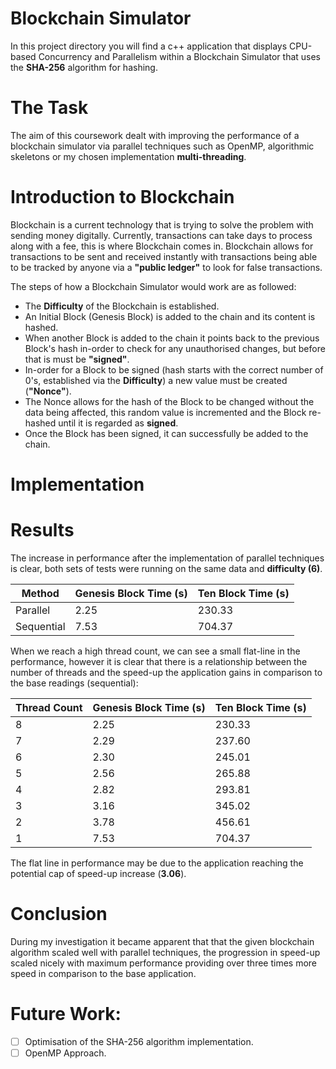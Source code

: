 # Blockchain Simulator

In this project directory you will find a c++ application that displays CPU-based Concurrency and Parallelism within a Blockchain Simulator that uses the **SHA-256** algorithm for hashing.

# The Task

The aim of this coursework dealt with improving the performance of a blockchain simulator via parallel techniques such as OpenMP, algorithmic skeletons or my chosen implementation **multi-threading**.

# Introduction to Blockchain

Blockchain is a current technology that is trying to solve the problem with sending money digitally. Currently, transactions can take days to process along with a fee, this is where Blockchain comes in. Blockchain allows for transactions to be sent and received instantly with transactions being able to be tracked by anyone via a **"public ledger"** to look for false transactions.

The steps of how a Blockchain Simulator would work are as followed:

- The **Difficulty** of the Blockchain is established.
- An Initial Block (Genesis Block) is added to the chain and its content is hashed.
- When another Block is added to the chain it points back to the previous Block's hash in-order to check for any unauthorised changes, but before that is must be **"signed"**.
- In-order for a Block to be signed (hash starts with the correct number of 0's, established via the **Difficulty**) a new value must be created (**"Nonce"**).
- The Nonce allows for the hash of the Block to be changed without the data being affected, this random value is incremented and the Block re-hashed until it is regarded as **signed**.
- Once the Block has been signed, it can successfully be added to the chain.

# Implementation

# Results

The increase in performance after the implementation of parallel techniques is clear, both sets of tests were running on the same data and **difficulty (6)**.

| Method  | Genesis Block Time (s) | Ten Block Time (s) |
| ------------- | ------------- | ------------- |
| Parallel  | 2.25  | 230.33  |
| Sequential  | 7.53  | 704.37  |

When we reach a high thread count, we can see a small flat-line in the performance, however it is clear that there is a relationship between the number of threads and the speed-up the application gains in comparison to the base readings (sequential): 

| Thread Count | Genesis Block Time (s) | Ten Block Time (s) |
| ------------- | ------------- | ------------- |
| 8  | 2.25  | 230.33 |
| 7  | 2.29  | 237.60 |
| 6  | 2.30  | 245.01 |
| 5  |  2.56 | 265.88 |
| 4  | 2.82  | 293.81 |
| 3  | 3.16  | 345.02 |
| 2  | 3.78  | 456.61 |
| 1  | 7.53  | 704.37 |

The flat line in performance may be due to the application reaching the potential cap of speed-up increase (**3.06**).

# Conclusion

During my investigation it became apparent that that the given blockchain algorithm scaled well with parallel techniques, the progression in speed-up scaled nicely with maximum performance providing over three times more speed in comparison to the base application.

# Future Work:

- [ ] Optimisation of the SHA-256 algorithm implementation.
- [ ] OpenMP Approach.

